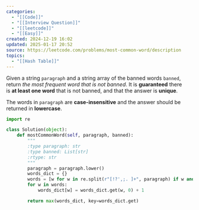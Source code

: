 ```yaml
---
categories:
  - "[[Code]]"
  - "[[Interview Question]]"
  - "[[leetcode]]"
  - "[[Easy]]"
created: 2024-12-19 16:02
updated: 2025-01-17 20:52
source: https://leetcode.com/problems/most-common-word/description
topics:
  - "[[Hash Table]]"
---
```

Given a string `paragraph` and a string array of the banned words `banned`, return _the most frequent word that is not banned_. It is **guaranteed** there is **at least one word** that is not banned, and that the answer is **unique**.

The words in `paragraph` are **case-insensitive** and the answer should be returned in **lowercase**.
```python
import re

class Solution(object):
    def mostCommonWord(self, paragraph, banned):
        """
        :type paragraph: str
        :type banned: List[str]
        :rtype: str
        """
        paragraph = paragraph.lower()
        words_dict = {}
        words = [w for w in re.split(r"[!?',;. ]+", paragraph) if w and w not in banned]
        for w in words:
            words_dict[w] = words_dict.get(w, 0) + 1

        return max(words_dict, key=words_dict.get)
``` 